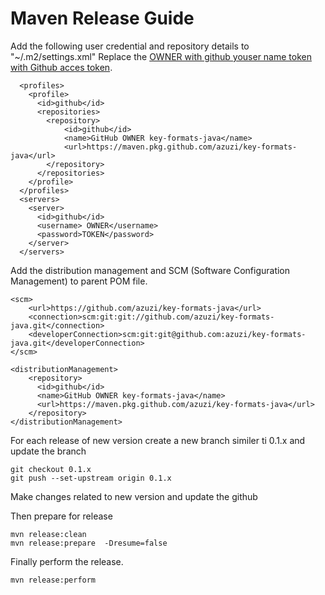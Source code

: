 # Maven Release Guide

Add the following user credential and repository details to "~/.m2/settings.xml" Replace the [OWNER with github youser name token with Github acces token](https://help.github.com/en/packages/using-github-packages-with-your-projects-ecosystem/configuring-apache-maven-for-use-with-github-packages). 
~~~
  <profiles>
    <profile>
      <id>github</id>
      <repositories>
	    <repository>
            <id>github</id>
            <name>GitHub OWNER key-formats-java</name>
            <url>https://maven.pkg.github.com/azuzi/key-formats-java</url>
        </repository>
      </repositories>
    </profile>
  </profiles>
  <servers>
    <server>
      <id>github</id>
      <username> OWNER</username>
      <password>TOKEN</password>
    </server>
  </servers>
~~~

Add the distribution management and SCM (Software Configuration Management) to parent POM file.
~~~~
<scm>
    <url>https://github.com/azuzi/key-formats-java</url>
    <connection>scm:git:git://github.com/azuzi/key-formats-java.git</connection>
    <developerConnection>scm:git:git@github.com:azuzi/key-formats-java.git</developerConnection>
</scm>

<distributionManagement>
    <repository>
      <id>github</id>
      <name>GitHub OWNER key-formats-java</name>
      <url>https://maven.pkg.github.com/azuzi/key-formats-java</url>
    </repository>
</distributionManagement>
~~~~

For each release of new version create a new branch similer ti 0.1.x and update the branch
~~~
git checkout 0.1.x
git push --set-upstream origin 0.1.x
~~~

Make changes related to new version and update the github

Then prepare for release
~~~
mvn release:clean
mvn release:prepare  -Dresume=false
~~~

Finally perform the release.
~~~
mvn release:perform
~~~